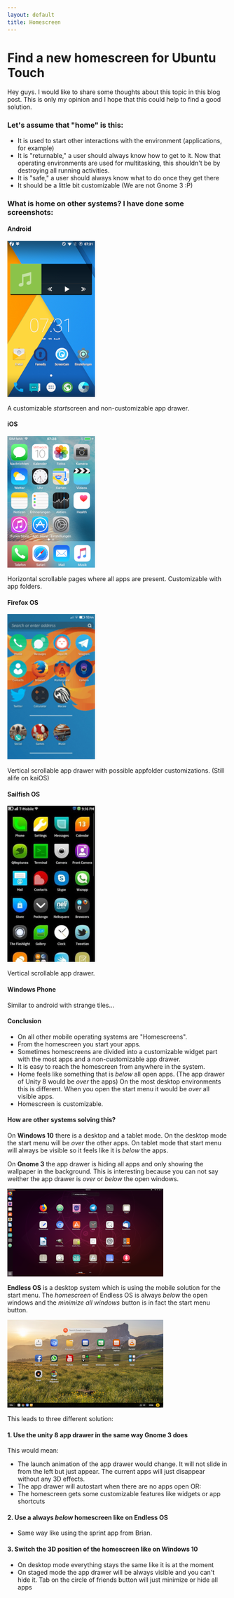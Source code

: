 ```yaml
---
layout: default
title: Homescreen
---
```

# Find a new homescreen for Ubuntu Touch
Hey guys. I would like to share some thoughts about this topic in this blog post. This is only my opinion and I hope that this could help to find a good solution.

### Let's assume that "home" is this:
+ It is used to start other interactions with the environment (applications, for example)
+ It is "returnable," a user should always know how to get to it. Now that operating environments are used for multitasking, this shouldn't be by destroying all running activities.
+ It is "safe," a user should always know what to do once they get there
+ It should be a little bit customizable (We are not Gnome 3 :P)

### What is **home** on other systems? I have done some screenshots:

#### Android

![Screenshot_2019-04-10-07-31-49.png](/assets/images/android.png) 

A customizable *start*screen and non-customizable app drawer.

#### iOS

![ima_d939465.png](/assets/images/ios.png) 

Horizontal scrollable pages where all apps are present. Customizable with app folders.


#### Firefox OS

![737a843c39be00cad22d7a68939f865b.png](/assets/images/firefoxos.png) 

Vertical scrollable app drawer with possible appfolder customizations. (Still alife on kaiOS)

#### Sailfish OS

![serveimage.jpeg](/assets/images/sailfishos.jpeg) 

Vertical scrollable app drawer.

#### Windows Phone

Similar to android with strange tiles...

#### Conclusion

+ On all other mobile operating systems are "Homescreens".
+ From the homescreen you start your apps.
+ Sometimes homescreens are divided into a customizable widget part with the most apps and a non-customizable app drawer.
+ It is easy to reach the homescreen from anywhere in the system.
+ Home feels like something that is *below* all open apps. (The app drawer of Unity 8 would be *over* the apps) On the most desktop environments this is different. When you open the start menu it would be *over* all visible apps.
+ Homescreen is customizable.

#### How are other systems solving this?

On **Windows 10** there is a desktop and a tablet mode. On the desktop mode the start menu will be *over* the other apps. On tablet mode that start menu will always be visible so it feels like it is *below* the apps.

On **Gnome 3** the app drawer is hiding all apps and only showing the wallpaper in the background. This is interesting because you can not say weither the app drawer is *over* or *below* the open windows.

![serveimage.jpeg](/assets/images/gnome3.png) 

**Endless OS** is a desktop system which is using the mobile solution for the start menu. The *homescreen* of Endless OS is always *below* the open windows and the *minimize all windows* button is in fact the start menu button.

![serveimage.jpeg](/assets/images/endlessos.png) 

This leads to three different solution:

#### 1. Use the unity 8 app drawer in the same way Gnome 3 does

This would mean:
+ The launch animation of the app drawer would change. It will not slide in from the left but just appear. The current apps will just disappear without any 3D effects.
+ The app drawer will autostart when there are no apps open OR:
+ The homescreen gets some customizable features like widgets or app shortcuts

#### 2. Use a always *below* homescreen like on Endless OS

+ Same way like using the sprint app from Brian.

#### 3. Switch the 3D position of the homescreen like on Windows 10

+ On desktop mode everything stays the same like it is at the moment
+ On staged mode the app drawer will be always visible and you can't hide it. Tab on the circle of friends button will just minimize or hide all apps
